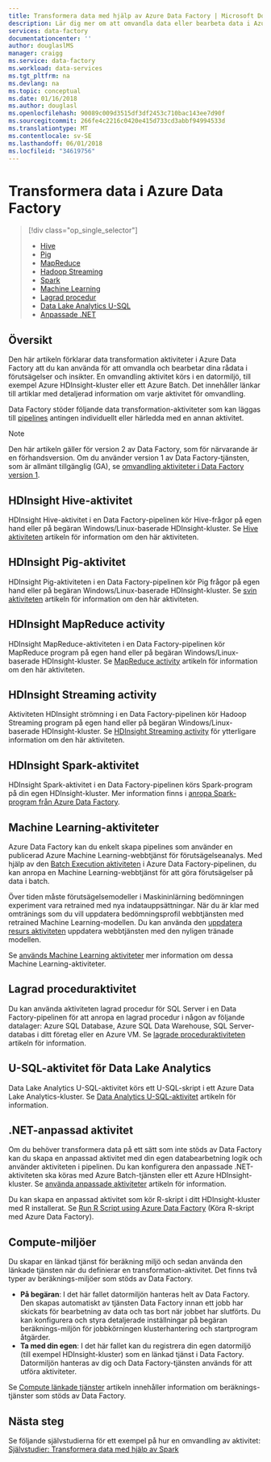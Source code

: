 ```yaml
---
title: Transformera data med hjälp av Azure Data Factory | Microsoft Docs
description: Lär dig mer om att omvandla data eller bearbeta data i Azure Data Factory med Hadoop, Machine Learning eller Azure Data Lake Analytics.
services: data-factory
documentationcenter: ''
author: douglaslMS
manager: craigg
ms.service: data-factory
ms.workload: data-services
ms.tgt_pltfrm: na
ms.devlang: na
ms.topic: conceptual
ms.date: 01/16/2018
ms.author: douglasl
ms.openlocfilehash: 90089c009d3515df3df2453c710bac143ee7d90f
ms.sourcegitcommit: 266fe4c2216c0420e415d733cd3abbf94994533d
ms.translationtype: MT
ms.contentlocale: sv-SE
ms.lasthandoff: 06/01/2018
ms.locfileid: "34619756"
---
```

# <a name="transform-data-in-azure-data-factory"></a>Transformera data i Azure Data Factory
> [!div class="op_single_selector"]
> * [Hive](transform-data-using-hadoop-hive.md)  
> * [Pig](transform-data-using-hadoop-pig.md)  
> * [MapReduce](transform-data-using-hadoop-map-reduce.md)  
> * [Hadoop Streaming](transform-data-using-hadoop-streaming.md)
> * [Spark](transform-data-using-spark.md)
> * [Machine Learning](transform-data-using-machine-learning.md) 
> * [Lagrad procedur](transform-data-using-stored-procedure.md)
> * [Data Lake Analytics U-SQL](transform-data-using-data-lake-analytics.md)
> * [Anpassade .NET](transform-data-using-dotnet-custom-activity.md)

## <a name="overview"></a>Översikt
Den här artikeln förklarar data transformation aktiviteter i Azure Data Factory att du kan använda för att omvandla och bearbetar dina rådata i förutsägelser och insikter. En omvandling aktivitet körs i en datormiljö, till exempel Azure HDInsight-kluster eller ett Azure Batch. Det innehåller länkar till artiklar med detaljerad information om varje aktivitet för omvandling.

Data Factory stöder följande data transformation-aktiviteter som kan läggas till [pipelines](concepts-pipelines-activities.md) antingen individuellt eller härledda med en annan aktivitet.

> [!NOTE]
> Den här artikeln gäller för version 2 av Data Factory, som för närvarande är en förhandsversion. Om du använder version 1 av Data Factory-tjänsten, som är allmänt tillgänglig (GA), se [omvandling aktiviteter i Data Factory version 1](v1/data-factory-data-transformation-activities.md).
 

## <a name="hdinsight-hive-activity"></a>HDInsight Hive-aktivitet
HDInsight Hive-aktivitet i en Data Factory-pipelinen kör Hive-frågor på egen hand eller på begäran Windows/Linux-baserade HDInsight-kluster. Se [Hive aktiviteten](transform-data-using-hadoop-hive.md) artikeln för information om den här aktiviteten. 

## <a name="hdinsight-pig-activity"></a>HDInsight Pig-aktivitet
HDInsight Pig-aktiviteten i en Data Factory-pipelinen kör Pig frågor på egen hand eller på begäran Windows/Linux-baserade HDInsight-kluster. Se [svin aktiviteten](transform-data-using-hadoop-pig.md) artikeln för information om den här aktiviteten. 

## <a name="hdinsight-mapreduce-activity"></a>HDInsight MapReduce activity
HDInsight MapReduce-aktiviteten i en Data Factory-pipelinen kör MapReduce program på egen hand eller på begäran Windows/Linux-baserade HDInsight-kluster. Se [MapReduce activity](transform-data-using-hadoop-map-reduce.md) artikeln för information om den här aktiviteten.

## <a name="hdinsight-streaming-activity"></a>HDInsight Streaming activity
Aktiviteten HDInsight strömning i en Data Factory-pipelinen kör Hadoop Streaming program på egen hand eller på begäran Windows/Linux-baserade HDInsight-kluster. Se [HDInsight Streaming activity](transform-data-using-hadoop-streaming.md) för ytterligare information om den här aktiviteten.

## <a name="hdinsight-spark-activity"></a>HDInsight Spark-aktivitet
HDInsight Spark-aktivitet i en Data Factory-pipelinen körs Spark-program på din egen HDInsight-kluster. Mer information finns i [anropa Spark-program från Azure Data Factory](transform-data-using-spark.md). 

## <a name="machine-learning-activities"></a>Machine Learning-aktiviteter
Azure Data Factory kan du enkelt skapa pipelines som använder en publicerad Azure Machine Learning-webbtjänst för förutsägelseanalys. Med hjälp av den [Batch Execution aktiviteten](transform-data-using-machine-learning.md) i Azure Data Factory-pipelinen, du kan anropa en Machine Learning-webbtjänst för att göra förutsägelser på data i batch.

Över tiden måste förutsägelsemodeller i Maskininlärning bedömningen experiment vara retrained med nya indatauppsättningar. När du är klar med omtränings som du vill uppdatera bedömningsprofil webbtjänsten med retrained Machine Learning-modellen. Du kan använda den [uppdatera resurs aktiviteten](update-machine-learning-models.md) uppdatera webbtjänsten med den nyligen tränade modellen.  

Se [används Machine Learning aktiviteter](transform-data-using-machine-learning.md) mer information om dessa Machine Learning-aktiviteter. 

## <a name="stored-procedure-activity"></a>Lagrad proceduraktivitet
Du kan använda aktiviteten lagrad procedur för SQL Server i en Data Factory-pipelinen för att anropa en lagrad procedur i någon av följande datalager: Azure SQL Database, Azure SQL Data Warehouse, SQL Server-databas i ditt företag eller en Azure VM. Se [lagrade proceduraktiviteten](transform-data-using-stored-procedure.md) artikeln för information.  

## <a name="data-lake-analytics-u-sql-activity"></a>U-SQL-aktivitet för Data Lake Analytics
Data Lake Analytics U-SQL-aktivitet körs ett U-SQL-skript i ett Azure Data Lake Analytics-kluster. Se [Data Analytics U-SQL-aktivitet](transform-data-using-data-lake-analytics.md) artikeln för information. 

## <a name="net-custom-activity"></a>.NET-anpassad aktivitet
Om du behöver transformera data på ett sätt som inte stöds av Data Factory kan du skapa en anpassad aktivitet med din egen databearbetning logik och använder aktiviteten i pipelinen. Du kan konfigurera den anpassade .NET-aktiviteten ska köras med Azure Batch-tjänsten eller ett Azure HDInsight-kluster. Se [använda anpassade aktiviteter](transform-data-using-dotnet-custom-activity.md) artikeln för information. 

Du kan skapa en anpassad aktivitet som kör R-skript i ditt HDInsight-kluster med R installerat. Se [Run R Script using Azure Data Factory](https://github.com/Azure/Azure-DataFactory/tree/master/Samples/RunRScriptUsingADFSample) (Köra R-skript med Azure Data Factory). 

## <a name="compute-environments"></a>Compute-miljöer
Du skapar en länkad tjänst för beräkning miljö och sedan använda den länkade tjänsten när du definierar en transformation-aktivitet. Det finns två typer av beräknings-miljöer som stöds av Data Factory. 

- **På begäran**: I det här fallet datormiljön hanteras helt av Data Factory. Den skapas automatiskt av tjänsten Data Factory innan ett jobb har skickats för bearbetning av data och tas bort när jobbet har slutförts. Du kan konfigurera och styra detaljerade inställningar på begäran beräknings-miljön för jobbkörningen klusterhantering och startprogram åtgärder. 
- **Ta med din egen**: I det här fallet kan du registrera din egen datormiljö (till exempel HDInsight-kluster) som en länkad tjänst i Data Factory. Datormiljön hanteras av dig och Data Factory-tjänsten används för att utföra aktiviteter. 

Se [Compute länkade tjänster](compute-linked-services.md) artikeln innehåller information om beräknings-tjänster som stöds av Data Factory. 

## <a name="next-steps"></a>Nästa steg
Se följande självstudierna för ett exempel på hur en omvandling av aktivitet: [Självstudier: Transformera data med hjälp av Spark](tutorial-transform-data-spark-powershell.md)
